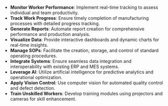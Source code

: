 - **Monitor Worker Performance**: Implement real-time tracking to assess individual and team productivity.
- **Track Work Progress**: Ensure timely completion of manufacturing processes with detailed progress tracking.
- **Generate Reports**: Automate report creation for comprehensive performance and production analysis.
- **Visualize Data**: Provide interactive dashboards and dynamic charts for real-time insights.
- **Manage SOPs**: Facilitate the creation, storage, and control of standard operating procedures.
- **Integrate Systems**: Ensure seamless data integration and interoperability with existing ERP and MES systems.
- **Leverage AI**: Utilize artificial intelligence for predictive analytics and operational optimization.
- **Apply Vision Control**: Use computer vision for automated quality control and defect detection.
- **Train Unskilled Workers**: Develop training modules using projectors and cameras for skill enhancement.
